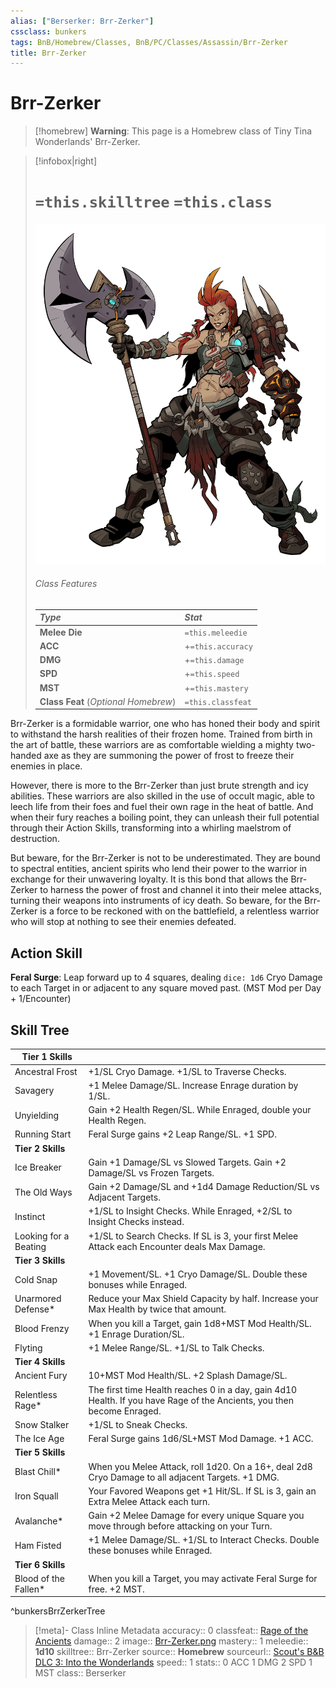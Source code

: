 ```yaml
---
alias: ["Berserker: Brr-Zerker"]
cssclass: bunkers
tags: BnB/Homebrew/Classes, BnB/PC/Classes/Assassin/Brr-Zerker
title: Brr-Zerker
---
```


# Brr-Zerker
>[!homebrew]
> **Warning**: This page is a Homebrew class of Tiny Tina Wonderlands' Brr-Zerker.

>[!infobox|right]
># `=this.skilltree` `=this.class`
>![](_attachments/Brr-Zerker.png)
> ###### Class Features
>
> | ***Type*** | ***Stat*** |
> |:---|:---|
> | **Melee Die** | `=this.meleedie` |
> | **ACC** | +`=this.accuracy`|
> | **DMG** | +`=this.damage` |
> | **SPD** | +`=this.speed` |
> | **MST** | +`=this.mastery` |
> | **Class Feat** (*Optional Homebrew*) | `=this.classfeat` |
>

 Brr-Zerker is a formidable warrior, one who has honed their body and spirit to withstand the harsh realities of their frozen home. Trained from birth in the art of battle, these warriors are as comfortable wielding a mighty two-handed axe as they are summoning the power of frost to freeze their enemies in place.

However, there is more to the Brr-Zerker than just brute strength and icy abilities. These warriors are also skilled in the use of occult magic, able to leech life from their foes and fuel their own rage in the heat of battle. And when their fury reaches a boiling point, they can unleash their full potential through their Action Skills, transforming into a whirling maelstrom of destruction.

But beware, for the Brr-Zerker is not to be underestimated. They are bound to spectral entities, ancient spirits who lend their power to the warrior in exchange for their unwavering loyalty. It is this bond that allows the Brr-Zerker to harness the power of frost and channel it into their melee attacks, turning their weapons into instruments of icy death. So beware, for the Brr-Zerker is a force to be reckoned with on the battlefield, a relentless warrior who will stop at nothing to see their enemies defeated.

## Action Skill
**Feral Surge**: Leap forward up to 4 squares, dealing `dice: 1d6` Cryo Damage to each Target in or adjacent to any square moved past.
(MST Mod per Day + 1/Encounter)

## Skill Tree
| Tier 1 Skills |  |
|---|---|
| Ancestral Frost | +1/SL Cryo Damage. +1/SL to Traverse Checks. |
| Savagery | +1 Melee Damage/SL. Increase Enrage duration by 1/SL. |
| Unyielding | Gain +2 Health Regen/SL. While Enraged, double your Health Regen. |
| Running Start | Feral Surge gains +2 Leap Range/SL. +1 SPD. |
| **Tier 2 Skills** |  |
| Ice Breaker | Gain +1 Damage/SL vs Slowed Targets. Gain +2 Damage/SL vs Frozen Targets. |
| The Old Ways | Gain +2 Damage/SL and +1d4 Damage Reduction/SL vs Adjacent Targets. |
| Instinct | +1/SL to Insight Checks. While Enraged, +2/SL to Insight Checks instead. |
| Looking for a Beating | +1/SL to Search Checks. If SL is 3, your first Melee Attack each Encounter deals Max Damage. |
| **Tier 3 Skills** |  |
| Cold Snap | +1 Movement/SL. +1 Cryo Damage/SL. Double these bonuses while Enraged. |
| Unarmored Defense* | Reduce your Max Shield Capacity by half. Increase your Max Health by twice that amount. |
| Blood Frenzy | When you kill a Target, gain 1d8+MST Mod Health/SL. +1 Enrage Duration/SL. |
| Flyting | +1 Melee Range/SL. +1/SL to Talk Checks. |
| **Tier 4 Skills** |  |
| Ancient Fury | 10+MST Mod Health/SL. +2 Splash Damage/SL. |
| Relentless Rage* | The first time Health reaches 0 in a day, gain 4d10 Health. If you have Rage of the Ancients, you then become Enraged. |
| Snow Stalker | +1/SL to Sneak Checks. |
| The Ice Age | Feral Surge gains 1d6/SL+MST Mod Damage. +1 ACC. |
| **Tier 5 Skills** |  |
| Blast Chill\* | When you Melee Attack, roll 1d20. On a 16+, deal 2d8 Cryo Damage to all adjacent Targets. +1 DMG. |
| Iron Squall | Your Favored Weapons get +1 Hit/SL. If SL is 3, gain an Extra Melee Attack each turn. |
| Avalanche* | Gain +2 Melee Damage for every unique Square you move through before attacking on your Turn. |
| Ham Fisted | +1 Melee Damage/SL. +1/SL to Interact Checks. Double these bonuses while Enraged. |
| **Tier 6 Skills** |  |
| Blood of the Fallen\* | When you kill a Target, you may activate Feral Surge for free. +2 MST. |

^bunkersBrrZerkerTree

>[!meta]- Class Inline Metadata
> accuracy:: 0
> classfeat:: [Rage of the Ancients](../../Class-Feats/Rage-of-the-Ancients.md)
> damage:: 2
> image:: [Brr-Zerker.png](_attachments/Brr-Zerker.png)
> mastery:: 1
> meleedie:: **1d10**
> skilltree:: Brr-Zerker
> source:: **Homebrew**
> sourceurl:: [Scout's B&B DLC 3: Into the Wonderlands](https://docs.google.com/document/d/1MLOgrWwcLNTnP9PuXrKiLImy7SUh4hXO8arVUAlmdp0/edit)
> speed:: 1
> stats:: 0 ACC 1 DMG 2 SPD 1 MST
> class:: Berserker
